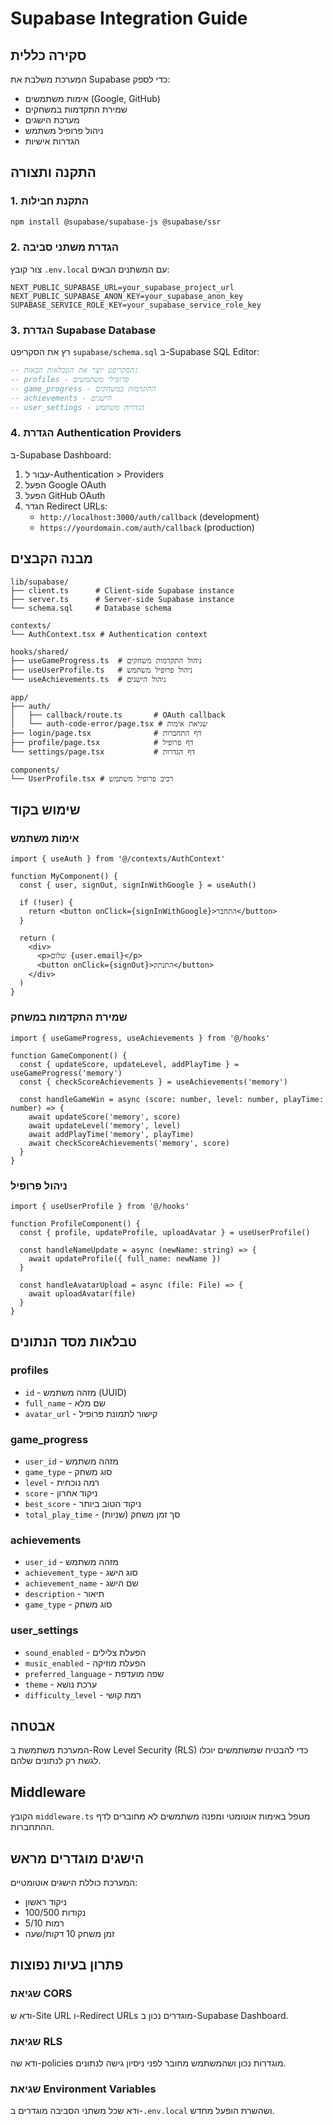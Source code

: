 # Supabase Integration Guide

## סקירה כללית

המערכת משלבת את Supabase כדי לספק:
- אימות משתמשים (Google, GitHub)
- שמירת התקדמות במשחקים
- מערכת הישגים
- ניהול פרופיל משתמש
- הגדרות אישיות

## התקנה ותצורה

### 1. התקנת חבילות

```bash
npm install @supabase/supabase-js @supabase/ssr
```

### 2. הגדרת משתני סביבה

צור קובץ `.env.local` עם המשתנים הבאים:

```env
NEXT_PUBLIC_SUPABASE_URL=your_supabase_project_url
NEXT_PUBLIC_SUPABASE_ANON_KEY=your_supabase_anon_key
SUPABASE_SERVICE_ROLE_KEY=your_supabase_service_role_key
```

### 3. הגדרת Supabase Database

רץ את הסקריפט `supabase/schema.sql` ב-Supabase SQL Editor:

```sql
-- הסקריפט יוצר את הטבלאות הבאות:
-- profiles - פרופילי משתמשים
-- game_progress - התקדמות במשחקים
-- achievements - הישגים
-- user_settings - הגדרות משתמש
```

### 4. הגדרת Authentication Providers

ב-Supabase Dashboard:
1. עבור ל-Authentication > Providers
2. הפעל Google OAuth
3. הפעל GitHub OAuth
4. הגדר Redirect URLs:
   - `http://localhost:3000/auth/callback` (development)
   - `https://yourdomain.com/auth/callback` (production)

## מבנה הקבצים

```
lib/supabase/
├── client.ts      # Client-side Supabase instance
├── server.ts      # Server-side Supabase instance
└── schema.sql     # Database schema

contexts/
└── AuthContext.tsx # Authentication context

hooks/shared/
├── useGameProgress.ts  # ניהול התקדמות משחקים
├── useUserProfile.ts   # ניהול פרופיל משתמש
└── useAchievements.ts  # ניהול הישגים

app/
├── auth/
│   ├── callback/route.ts       # OAuth callback
│   └── auth-code-error/page.tsx # שגיאת אימות
├── login/page.tsx              # דף התחברות
├── profile/page.tsx            # דף פרופיל
└── settings/page.tsx           # דף הגדרות

components/
└── UserProfile.tsx # רכיב פרופיל משתמש
```

## שימוש בקוד

### אימות משתמש

```tsx
import { useAuth } from '@/contexts/AuthContext'

function MyComponent() {
  const { user, signOut, signInWithGoogle } = useAuth()
  
  if (!user) {
    return <button onClick={signInWithGoogle}>התחבר</button>
  }
  
  return (
    <div>
      <p>שלום {user.email}</p>
      <button onClick={signOut}>התנתק</button>
    </div>
  )
}
```

### שמירת התקדמות במשחק

```tsx
import { useGameProgress, useAchievements } from '@/hooks'

function GameComponent() {
  const { updateScore, updateLevel, addPlayTime } = useGameProgress('memory')
  const { checkScoreAchievements } = useAchievements('memory')
  
  const handleGameWin = async (score: number, level: number, playTime: number) => {
    await updateScore('memory', score)
    await updateLevel('memory', level)
    await addPlayTime('memory', playTime)
    await checkScoreAchievements('memory', score)
  }
}
```

### ניהול פרופיל

```tsx
import { useUserProfile } from '@/hooks'

function ProfileComponent() {
  const { profile, updateProfile, uploadAvatar } = useUserProfile()
  
  const handleNameUpdate = async (newName: string) => {
    await updateProfile({ full_name: newName })
  }
  
  const handleAvatarUpload = async (file: File) => {
    await uploadAvatar(file)
  }
}
```

## טבלאות מסד הנתונים

### profiles
- `id` - מזהה משתמש (UUID)
- `full_name` - שם מלא
- `avatar_url` - קישור לתמונת פרופיל

### game_progress
- `user_id` - מזהה משתמש
- `game_type` - סוג משחק
- `level` - רמה נוכחית
- `score` - ניקוד אחרון
- `best_score` - ניקוד הטוב ביותר
- `total_play_time` - סך זמן משחק (שניות)

### achievements
- `user_id` - מזהה משתמש
- `achievement_type` - סוג הישג
- `achievement_name` - שם הישג
- `description` - תיאור
- `game_type` - סוג משחק

### user_settings
- `sound_enabled` - הפעלת צלילים
- `music_enabled` - הפעלת מוזיקה
- `preferred_language` - שפה מועדפת
- `theme` - ערכת נושא
- `difficulty_level` - רמת קושי

## אבטחה

המערכת משתמשת ב-Row Level Security (RLS) כדי להבטיח שמשתמשים יוכלו לגשת רק לנתונים שלהם.

## Middleware

הקובץ `middleware.ts` מטפל באימות אוטומטי ומפנה משתמשים לא מחוברים לדף ההתחברות.

## הישגים מוגדרים מראש

המערכת כוללת הישגים אוטומטיים:
- ניקוד ראשון
- 100/500 נקודות
- רמות 5/10
- זמן משחק 10 דקות/שעה

## פתרון בעיות נפוצות

### שגיאת CORS
ודא ש-Site URL ו-Redirect URLs מוגדרים נכון ב-Supabase Dashboard.

### שגיאת RLS
ודא שה-policies מוגדרות נכון ושהמשתמש מחובר לפני ניסיון גישה לנתונים.

### שגיאת Environment Variables
ודא שכל משתני הסביבה מוגדרים ב-`.env.local` ושהשרת הופעל מחדש.
